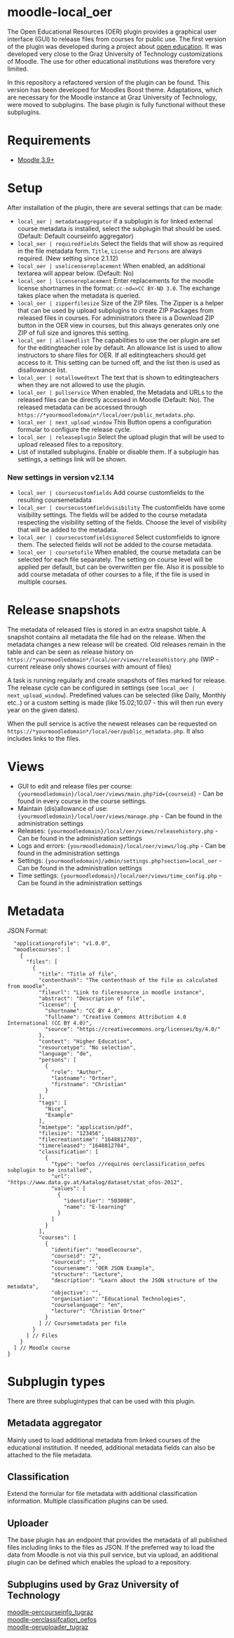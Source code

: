 # moodle-local_oer

The Open Educational Resources (OER) plugin provides a graphical user interface (GUI) to release files from courses for public use.
The first version of the plugin was developed during a project about [open education](https://www.openeducation.at/). It was developed very close to the Graz University of Technology customizations of Moodle. The use for other educational institutions was therefore very limited. 

In this repository a refactored version of the plugin can be found. This version has been developed for Moodles Boost theme. Adaptations, which are necessary for the Moodle instance at Graz University of Technology, were moved to subplugins. The base plugin is fully functional without these subplugins.

# Requirements

* [Moodle 3.9+](https://download.moodle.org/releases/latest/)

# Setup

After installation of the plugin, there are several settings that can be made:

* `local_oer | metadataaggregator` if a subplugin is for linked external course metadata is installed, select the subplugin that should be used. (Default: Default courseinfo aggregator) 
* `local_oer | requiredfields` Select the fields that will show as required in the file metadata form. `Title`, `License` and `Persons` are always required. (New setting since 2.1.12)
* `local_oer | uselicensereplacement` When enabled, an additional textarea will appear below. (Default: No)
* `local_oer | licensereplacement` Enter replacements for the moodle license shortnames in the format: `cc-nd=>CC BY-ND 3.0`. The exchange takes place when the metadata is queried.
* `local_oer | zipperfilesize` Size of the ZIP files. The Zipper is a helper that can be used by upload subplugins to create ZIP Packages from released files in courses. For administrators there is a Download ZIP button in the OER view in courses, but this always generates only one ZIP of full size and ignores this setting.
* `local_oer | allowedlist` The capabilities to use the oer plugin are set for the editingteacher role by default. An allowance list is used to allow instructors to share files for OER. If all editingteachers should get access to it. This setting can be turned off, and the list then is used as disallowance list.
* `local_oer | notallowedtext` The text that is shown to editingteachers when they are not allowed to use the plugin.
* `local_oer | pullservice` When enabled, the Metadata and URLs to the released files can be directly accessed in Moodle (Default: No). The released metadata can be accessed through `https://*yourmoodledomain*/local/oer/public_metadata.php`.
* `local_oer | next_upload_window` This Button opens a configuration formular to configure the release cycle.
* `local_oer | releaseplugin` Select the upload plugin that will be used to upload released files to a repository.
* List of installed subplugins. Enable or disable them. If a subplugin has settings, a settings link will be shown.

### New settings in version v2.1.14

* `local_oer | coursecustomfields` Add course customfields to the resulting coursemetadata
* `local_oer | coursecustomfieldvisibility` The customfields have some visibility settings. The fields will be added to the course metadata respecting the visibility setting of the fields. Choose the level of visibility that will be added to the metadata.
* `local_oer | coursecustomfieldsignored` Select customfields to ignore them. The selected fields will not be added to the course metadata.
* `local_oer | coursetofile` When enabled, the course metadata can be selected for each file separately. The setting on course level will be applied per default, but can be overwritten per file. Also it is possible to add course metadata of other courses to a file, if the file is used in multiple courses.

# Release snapshots

The metadata of released files is stored in an extra snapshot table. A snapshot contains all metadata the file had on the release. When the metadata changes a new release will be created. Old releases remain in the table and can be seen as release history on `https://*yourmoodledomain*/local/oer/views/releasehistory.php` (WIP - current release only shows courses with amount of files)

A task is running regularly and create snapshots of files marked for release. The release cycle can be configured in settings (see `local_oer | next_upload_window`). Predefined values can be selected (like Daily, Monthly etc..) or a custom setting is made (like 15.02;10.07 - this will then run every year on the given dates).

When the pull service is active the newest releases can be requested on `https://*yourmoodledomain*/local/oer/public_metadata.php`. It also includes links to the files.

# Views

* GUI to edit and release files per course: `{yourmoodledomain}/local/oer/views/main.php?id={courseid}` - Can be found in every course in the course settings.
* Maintain (dis)allowance of use: `{yourmoodledomain}/local/oer/views/manage.php` - Can be found in the administration settings
* Releases: `{yourmoodledomain}/local/oer/views/releasehistory.php` - Can be found in the administration settings
* Logs and errors: `{yourmoodledomain}/local/oer/views/log.php` - Can be found in the administration settings
* Settings: `{yourmoodledomain}/admin/settings.php?section=local_oer` - Can be found in the administration settings
* Time settings: `{yourmoodledomain}/local/oer/views/time_config.php` - Can be found in the administration settings
 
# Metadata

JSON Format:

```
  "applicationprofile": "v1.0.0",
  "moodlecourses": [
    {
      "files": [
        {
          "title": "Title of file",
          "contenthash": "The contenthash of the file as calculated from moodle",
          "fileurl": "Link to fileresource in moodle instance",
          "abstract": "Description of file",
          "license": {
            "shortname": "CC BY 4.0",
            "fullname": "Creative Commons Attribution 4.0 International (CC BY 4.0)",
            "source": "https://creativecommons.org/licenses/by/4.0/"
          },
          "context": "Higher Education",
          "resourcetype": "No selection",
          "language": "de",
          "persons": [
            {
              "role": "Author",
              "lastname": "Ortner",
              "firstname": "Christian"
            }
          ],
          "tags": [
            "Nice",
            "Example"
          ],
          "mimetype": "application/pdf",
          "filesize": "123456",
          "filecreationtime": "1648812703",
          "timereleased": "1648812704",
          "classification": [
            {
              "type": "oefos //requires oerclassification_oefos subplugin to be installed",
              "url": "https://www.data.gv.at/katalog/dataset/stat_ofos-2012",
              "values": [
                {
                  "identifier": "503008",
                  "name": "E-learning"
                }
              ]
            }
          ],
          "courses": [
            {
              "identifier": "moodlecourse",
              "courseid": "2",
              "sourceid": "",
              "coursename": "OER JSON Example",
              "structure": "Lecture",
              "description": "Learn about the JSON structure of the metadata",
              "objective": "",
              "organisation": "Educational Technologies",
              "courselanguage": "en",
              "lecturer": "Christian Ortner"
            }
          ] // Coursemetadata per file
        }
      ] // Files
    }
  ] // Moodle course
}
```

# Subplugin types

There are three subplugintypes that can be used with this plugin.

## Metadata aggregator

Mainly used to load additional metadata from linked courses of the educational institution. If needed, additional metadata fields can also be attached to the file metadata.

## Classification

Extend the formular for file metadata with additional classification information. Multiple classification plugins can be used.

## Uploader

The base plugin has an endpoint that provides the metadata of all published files including links to the files as JSON. If the preferred way to load the data from Moodle is not via this pull service, but via upload, an additional plugin can be defined which enables the upload to a repository.

## Subplugins used by Graz University of Technology

[moodle-oercourseinfo_tugraz](https://github.com/llttugraz/moodle-oercourseinfo_tugraz)  
[moodle-oerclassifcation_oefos](https://github.com/llttugraz/moodle-oerclassification_oefos)  
[moodle-oeruploader_tugraz](https://github.com/llttugraz/moodle-oeruploader_tugraz)

